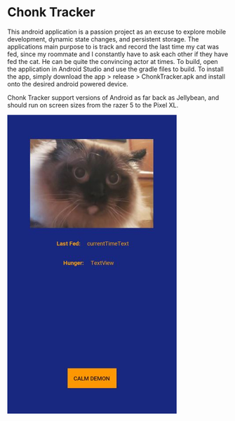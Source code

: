 # Chonk Tracker
This android application is a passion project as an excuse to explore mobile development, dynamic state changes, and persistent storage. The applications main purpose to is track and record the last time my cat was fed, since my roommate and I constantly have to ask each other if they have fed the cat. He can be quite the convincing actor at times. To build, open the application in Android Studio and use the gradle files to build. To install the app, simply download the app > release > ChonkTracker.apk and install onto the desired android powered device. 

Chonk Tracker support versions of Android as far back as Jellybean, and should run on screen sizes from the razer 5 to the Pixel XL.

![image of application at work](appView.JPG)